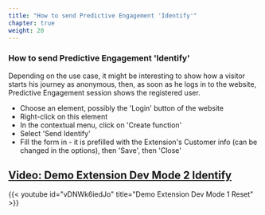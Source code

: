 ```yaml
---
title: "How to send Predictive Engagement 'Identify'"
chapter: true
weight: 20
---
```



### How to send Predictive Engagement 'Identify'
Depending on the use case, it might be interesting to show how a visitor starts his journey as anonymous, then, as soon as he logs in to the website, Predictive Engagement session shows the registered user.

- Choose an element, possibly the 'Login' button of the website
- Right-click on this element
- In the contextual menu, click on 'Create function'
- Select 'Send Identify'
- Fill the form in - it is prefilled with the Extension's Customer info (can be changed in the options), then 'Save', then 'Close'

## [Video: Demo Extension Dev Mode 2 Identify](https://youtu.be/FkRPXy6SWS0)

{{< youtube id="vDNWk6iedJo" title="Demo Extension Dev Mode 1 Reset" >}}
